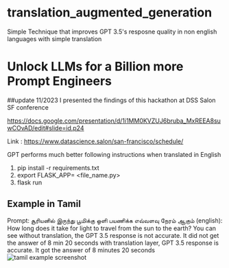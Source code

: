 # translation_augmented_generation
Simple Technique that improves GPT 3.5's resposne quality in non english languages with simple translation


# Unlock LLMs for a Billion more Prompt Engineers

##update 11/2023
I presented the findings of this hackathon at DSS Salon SF conference


https://docs.google.com/presentation/d/1i1MM0KVZUJ6bruba_MxREEA8suwCOvAD/edit#slide=id.p24

Link : https://www.datascience.salon/san-francisco/schedule/

GPT performs much better following instructions when translated in English
1. pip install -r requirements.txt
2. export FLASK_APP= <file_name.py>
3. flask run

## Example in Tamil
Prompt: சூரியனில் இருந்து பூமிக்கு ஒளி பயணிக்க எவ்வளவு நேரம் ஆகும்
(english): How long does it take for light to travel from the sun to the earth?
You can see without translation, the GPT 3.5 response is not accurate. It did not get the answer of 8 min 20 seconds
with translation layer, GPT 3.5 response is accurate. It got the answer of 8 minutes 20 seconds
![tamil example screenshot](https://github.com/Raghavan1988/translation_augmented_generation/assets/493090/dc7fdd87-7f9d-4f62-ac52-6a3cb8ed2424)
